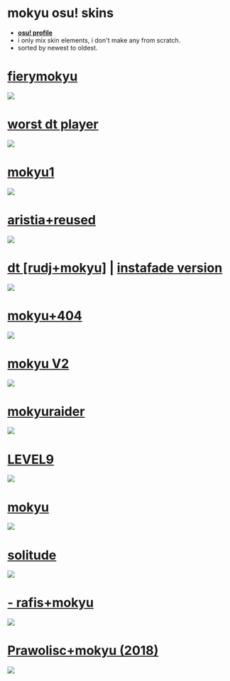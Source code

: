 # **mokyu osu! skins**

* [**osu! profile**](https://osu.ppy.sh/u/6846100)
* i only mix skin elements, i don't make any from scratch.
* sorted by newest to oldest.

# [fierymokyu](https://ys.s-ul.eu/gQlbx0CS)
![](https://ys.s-ul.eu/3jWxXF0r)

# [worst dt player](https://ys.s-ul.eu/GiGPl6JE)
![](https://ys.s-ul.eu/gPGLBlAA)

# [mokyu1](https://ys.s-ul.eu/qcnNRI7O)
![](https://ys.s-ul.eu/ecXvixAj)

# [aristia+reused](https://ys.s-ul.eu/Hhde2I5X)
![](https://ys.s-ul.eu/YBdPfSoI)

# [dt [rudj+mokyu]](https://ys.s-ul.eu/baG1655N) | [instafade version](https://ys.s-ul.eu/8eXusqPF)
![](https://ys.s-ul.eu/3OoDjD3n)

# [mokyu+404](https://ys.s-ul.eu/jBUKLdpt)
![](https://ys.s-ul.eu/xhE9Uvau)

# [mokyu V2](https://ys.s-ul.eu/UajTYKDW)
![](https://ys.s-ul.eu/ActSn4tb)

# [mokyuraider](https://ys.s-ul.eu/Mi1SFvPF)
![](https://ys.s-ul.eu/cFAnsNmh)

# [LEVEL9](https://suiryu.s-ul.eu/dNP6ldbJ)
![](https://suiryu.s-ul.eu/PAyjHb6T)

# [mokyu](https://suiryu.s-ul.eu/9RWWfQCS)
![](https://i.imgur.com/JYQ5nBj.jpg)

# [solitude](https://suiryu.s-ul.eu/j0hXTwmv)
![](https://i.imgur.com/mK251Y3.png)

# [- rafis+mokyu](https://suiryu.s-ul.eu/8ZZC7R9Q)
![](https://i.imgur.com/E2SVkdV.jpg)

# [Prawolisc+mokyu (2018)](https://suiryu.s-ul.eu/snkC7eHp)
![](https://i.imgur.com/Fy3I5sr.jpg)
